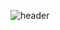 <!--
**Brizzardis/Brizzardis** is a ✨ _special_ ✨ repository because its `README.md` (this file) appears on your GitHub profile.

Here are some ideas to get you started:

- 🔭 I’m currently working on ...
- 🌱 I’m currently learning ...
- 👯 I’m looking to collaborate on ...
- 🤔 I’m looking for help with ...
- 💬 Ask me about ...
- 📫 How to reach me: ...
- 😄 Pronouns: ...
- ⚡ Fun fact: ... 1,2,3,4,6,10,11
-->
![header](https://capsule-render.vercel.app/api?type=waving&color=timeGradient&customColorList=13&height=250&text=Welcome%20to%20my%20GitHub%20profile!&fontSize=50&fontColor=#000000&section=header&animation=fadeIn)
